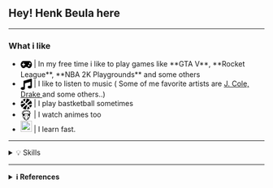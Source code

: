 ## Hey! Henk Beula here
***

<h3> What i like </h3>
<ul>
  <li> <img src="icons/gamepad.svg" width="22px" height="22px" align="center"/> | In my free time i like to play games like **GTA V**, **Rocket League**, **NBA 2K Playgrounds** and some others </li>
  <li> <img src="icons/music.svg" width="22px" height="22px" align="center"/> | I like to listen to music ( Some of me favorite artists are <a href="https://en.wikipedia.org/wiki/J._Cole"> J. Cole, </a> <a href="https://en.wikipedia.org/wiki/Drake_(musician)"> Drake  </a> and some others..) </li>
  <li> <img src="icons/basketball-ball.svg" width="22px" height="22px" align="center"/> | I play bastketball sometimes </li>
  <li> <img src="icons/naruto.svg" width="22px" height="22px" align="center"/> | I watch animes too </li>
  <li> <img src="https://img.icons8.com/ios-filled/50/000000/learn-information.png" width="22px" height="22px"/> | I learn fast. </li>
</ul>

***

<details>
  <summary>💡 Skills </summary>
  
  <h3> Languages </h3>
  <img alt="JAVA" src="https://img.shields.io/badge/java-%23ED8B00.svg?style=for-the-badge&logo=java&logoColor=white"/>
  <img alt="JavaScript" src="https://img.shields.io/badge/javascript-%23323330.svg?style=for-the-badge&logo=javascript&logoColor=%23F7DF1E"/>
  <img alt="HTML5" src="https://img.shields.io/badge/html5-%23E34F26.svg?style=for-the-badge&logo=html5&logoColor=white"/>
  <img alt="CSS3 (Beginner)" src="https://img.shields.io/badge/css3-%231572B6.svg?style=for-the-badge&logo=css3&logoColor=white"/>
  <img alt="C++ (Beginner)" src="https://img.shields.io/badge/c++-%2300599C.svg?style=for-the-badge&logo=c%2B%2B&logoColor=white"/><br/>
  
  <br/>
  
  <h3> Database</h3>
  <img alt="SQL (Basic)" src="https://img.shields.io/badge/mysql-%2300f.svg?style=for-the-badge&logo=mysql&logoColor=white"/><br/>
  
  <br/>
  
  <h3> Softwares </h3>
    <img alt="Visual Studio Code" src="https://img.shields.io/badge/Visual%20Studio%20Code-0078d7.svg?style=for-the-badge&logo=visual-studio-code&logoColor=white)"/>
    <img alt="Git" src="https://img.shields.io/badge/git-%23F05033.svg?style=for-the-badge&logo=git&logoColor=white)"/>
    <img alt="GitHub" src="https://img.shields.io/badge/github-%23121011.svg?style=for-the-badge&logo=github&logoColor=white)"/><br/>
  
  <br/>
  
  <h3> Other software </h3>
    <img alt="Adobe Photoshop" src="https://img.shields.io/badge/Adobe%20XD-470137?style=for-the-badge&logo=Adobe%20XD&logoColor=#FF61F6)"/>
    <img alt="Adobe XD" src="https://img.shields.io/badge/adobephotoshop-%2331A8FF.svg?style=for-the-badge&logo=adobephotoshop&logoColor=white"/>
    <img alt="IntelliJ" src="https://img.shields.io/badge/IntelliJIDEA-000000.svg?style=for-the-badge&logo=intellij-idea&logoColor=white)"/>
    <img alt="Sublime Text" src="https://img.shields.io/badge/sublime_text-%23575757.svg?style=for-the-badge&logo=sublime-text&logoColor=important)"/>
    <img alt="Google Chrome" src="https://img.shields.io/badge/Google%20Chrome-4285F4?style=for-the-badge&logo=GoogleChrome&logoColor=white)"/>
    <img alt="MS Excel" src="https://img.shields.io/badge/Microsoft_Excel-217346?style=for-the-badge&logo=microsoft-excel&logoColor=white"/>
    <img alt="MS Word" src="https://img.shields.io/badge/Microsoft_Word-2B579A?style=for-the-badge&logo=microsoft-word&logoColor=white"/> <br/>
 
  <br/>
  
  <h3> Operanting Systems </h3>
    <img alt="Windows" src="https://img.shields.io/badge/Windows-0078D6?style=for-the-badge&logo=windows&logoColor=white)"/>
    <img alt="Ubuntu" src="https://img.shields.io/badge/Ubuntu-E95420?style=for-the-badge&logo=ubuntu&logoColor=white)"/>
    <img alt="Linux" src="https://img.shields.io/badge/Linux-FCC624?style=for-the-badge&logo=linux&logoColor=black)"/>

</details>

***

<details>
  <summary> <b> ℹ References </b> </summary>
  
## Other
```bash
• Icons: https://icons8.com/ | https://fontawesome.com/
• Badges: https://github.com/Ileriayo/markdown-badges
```
</details>
